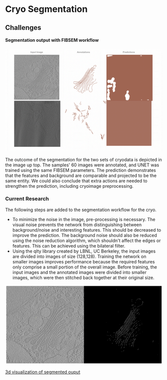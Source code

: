 
# Cryo Segmentation 

## Challenges

#### Segmentation output with FIBSEM workflow

![Segmentation output with FIBSEM workflow](images/cryoAnalysis.png)

The outcome of the segmentation for the two sets of cryodata is depicted in the image up top. The samples' 60 images were annotated, and UNET was trained using the same FIBSEM parameters. The prediction demonstrates that the features and background are comparable and projected to be the same entity.
We could also conclude that extra actions are needed to strengthen the prediction, including cryoimage preprocessing.

### Current Research 

The following steps are added to the segmentation workflow for the cryo. 

* To minimize the noise in the image, pre-processing is necessary. The visual noise prevents the network from distinguishing between background/noise and interesting features. This should be decreased to improve the prediction. The background noise should also be reduced using the noise reduction algorithm, which shouldn't affect the edges or features. This can be achieved using the bilateral filter. 
* Using the qlty library created by LBNL, UC Berkeley, the input images are divided into images of size (128,128).  Training the network on smaller images improves performance because the required features only comprise a small portion of the overall image. Before training, the input images and the annotated images were divided into smaller images, which were then stitched back together at their original size.

![Cryo segmentation with additonal steps](images/segmented_output.png)

[3d visualization of segmented ouput](https://github.com/nirajmg/FIBSEM_segmentation/blob/main/cryo/images/3dvisualization_golgi.png)





